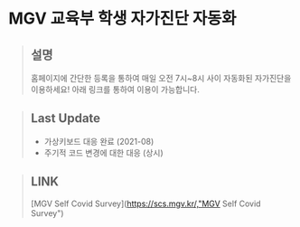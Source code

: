 # MGV 교육부 학생 자가진단 자동화

> ## 설명
> 홈페이지에 간단한 등록을 통하여 매일 오전 7시~8시 사이 자동화된 자가진단을 이용하세요!
> 아래 링크를 통하여 이용이 가능합니다.

> ## Last Update
> - 가상키보드 대응 완료 (2021-08)
> - 주기적 코드 변경에 대한 대응 (상시)

> ## LINK
> [MGV Self Covid Survey](https://scs.mgv.kr/,"MGV Self Covid Survey")
